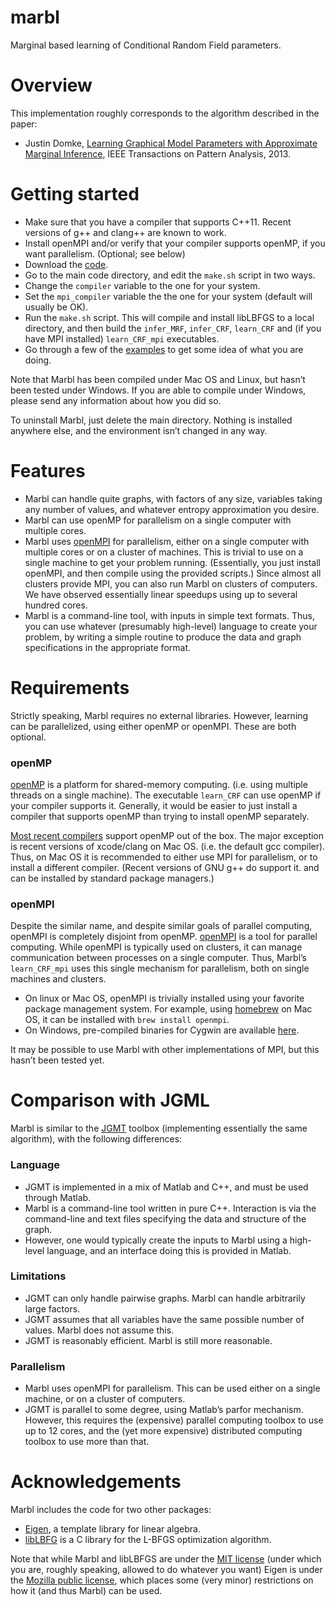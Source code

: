 marbl
=====

Marginal based learning of Conditional Random Field parameters.

# Overview

This implementation roughly corresponds to the algorithm described in the paper:
 * Justin Domke, [Learning Graphical Model Parameters with Approximate Marginal Inference](http://users.cecs.anu.edu.au/~jdomke/papers/2013pami.pdf), IEEE Transactions on Pattern Analysis, 2013.

# Getting started

* Make sure that you have a compiler that supports C++11.  Recent versions of g++ and clang++ are known to work.
* Install openMPI and/or verify that your compiler supports openMP, if you want parallelism.  (Optional; see below)
* Download the [code](https://github.com/justindomke/marbl/archive/master.zip).
* Go to the main code directory, and edit the `make.sh` script in two ways.
 * Change the `compiler` variable to the one for your system.
 * Set the `mpi_compiler` variable the the one for your system  (default will usually be OK).
* Run the `make.sh` script.  This will compile and install libLBFGS to a local directory, and then build the `infer_MRF`, `infer_CRF`, `learn_CRF` and (if you have MPI installed) `learn_CRF_mpi` executables.
* Go through a few of the [examples](examples) to get some idea of what you are doing.

Note that Marbl has been compiled under Mac OS and Linux, but hasn’t been tested under Windows.  If you are able to compile under Windows, please send any information about how you did so.

To uninstall Marbl, just delete the main directory.  Nothing is installed anywhere else, and the environment isn’t changed in any way.

# Features

* Marbl can handle quite graphs, with factors of any size, variables taking any number of values, and whatever entropy approximation you desire.
* Marbl can use openMP for parallelism on a single computer with multiple cores.
* Marbl uses [openMPI](http://www.open-mpi.org/) for parallelism, either on a single computer with multiple cores or on a cluster of machines.  This is trivial to use on a single machine to get your problem running.  (Essentially, you just install openMPI, and then compile using the provided scripts.)  Since almost all clusters provide MPI, you can also run Marbl on clusters of computers.  We have observed essentially linear speedups using up to several hundred cores.
* Marbl is a command-line tool, with inputs in simple text formats.  Thus, you can use whatever (presumably high-level) language to create your problem, by writing a simple routine to produce the data and graph specifications in the appropriate format.

# Requirements

Strictly speaking, Marbl requires no external libraries.  However, learning can be parallelized, using either openMP or openMPI.  These are both optional.

### openMP

[openMP](http://openmp.org/wp/) is a platform for shared-memory computing.  (i.e. using multiple threads on a single machine).  The executable `learn_CRF` can use openMP if your compiler supports it.  Generally, it would be easier to just install a compiler that supports openMP than trying to install openMP separately.

[Most recent compilers](http://openmp.org/wp/openmp-compilers/) support openMP out of the box.  The major exception is recent versions of xcode/clang on Mac OS.  (i.e. the default gcc compiler).  Thus, on Mac OS it is recommended to either use MPI for parallelism, or to install a different compiler.  (Recent versions of GNU g++ do support it. and can be installed by standard package managers.)

### openMPI

Despite the similar name, and despite similar goals of parallel computing, openMPI is completely disjoint from openMP.  [openMPI](http://www.open-mpi.org/) is a tool for parallel computing. While openMPI is typically used on clusters, it can manage communication between processes on a single computer.  Thus, Marbl’s `learn_CRF_mpi` uses this single mechanism for parallelism, both on single machines and clusters.
  * On linux or Mac OS, openMPI is trivially installed using your favorite package management system.  For example, using [homebrew](http://brew.sh/) on Mac OS, it can be installed with `brew install openmpi`.
  * On Windows, pre-compiled binaries for Cygwin are available [here](http://www.open-mpi.org/software/ompi/v1.8/). 

It may be possible to use Marbl with other implementations of MPI, but this hasn’t been tested yet.

# Comparison with JGML

Marbl is similar to the [JGMT](http://users.cecs.anu.edu.au/~jdomke/JGMT/) toolbox (implementing essentially the same algorithm), with the following differences:

### Language
* JGMT is implemented in a mix of Matlab and C++, and must be used through Matlab.
* Marbl is a command-line tool written in pure C++.  Interaction is via the command-line and text files specifying the data and structure of the graph.
* However, one would typically create the inputs to Marbl using a high-level language, and an interface doing this is provided in Matlab.

### Limitations
* JGMT can only handle pairwise graphs.  Marbl can handle arbitrarily large factors.
* JGMT assumes that all variables have the same possible number of values.  Marbl does not assume this.
* JGMT is reasonably efficient.  Marbl is still more reasonable.

### Parallelism
* Marbl uses openMPI for parallelism.  This can be used either on a single machine, or on a cluster of computers.
* JGMT is parallel to some degree, using Matlab’s parfor mechanism.  However, this requires the (expensive) parallel computing toolbox to use up to 12 cores, and the (yet more expensive) distributed computing toolbox to use more than that.

# Acknowledgements

Marbl includes the code for two other packages:

* [Eigen](http://eigen.tuxfamily.org/index.php?title=Main_Page), a template library for linear algebra.
* [libLBFG](http://www.chokkan.org/software/liblbfgs/) is a C library for the L-BFGS optimization algorithm.

Note that while Marbl and libLBFGS are under the [MIT license](http://opensource.org/licenses/MIT) (under which you are, roughly speaking, allowed to do whatever you want) Eigen is under the [Mozilla public license](http://www.mozilla.org/MPL/2.0), which places some (very minor) restrictions on how it (and thus Marbl) can be used.